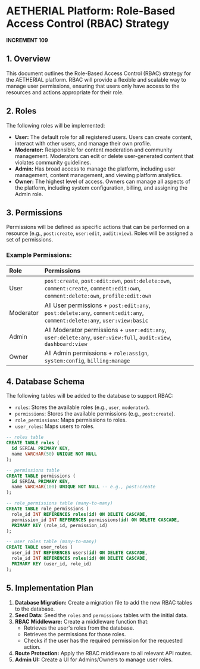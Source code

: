 # AETHERIAL Platform: Role-Based Access Control (RBAC) Strategy

**INCREMENT 109**

## 1. Overview

This document outlines the Role-Based Access Control (RBAC) strategy for the AETHERIAL platform. RBAC will provide a flexible and scalable way to manage user permissions, ensuring that users only have access to the resources and actions appropriate for their role.

## 2. Roles

The following roles will be implemented:

-   **User:** The default role for all registered users. Users can create content, interact with other users, and manage their own profile.
-   **Moderator:** Responsible for content moderation and community management. Moderators can edit or delete user-generated content that violates community guidelines.
-   **Admin:** Has broad access to manage the platform, including user management, content management, and viewing platform analytics.
-   **Owner:** The highest level of access. Owners can manage all aspects of the platform, including system configuration, billing, and assigning the Admin role.

## 3. Permissions

Permissions will be defined as specific actions that can be performed on a resource (e.g., `post:create`, `user:edit`, `audit:view`). Roles will be assigned a set of permissions.

### Example Permissions:

| Role      | Permissions                                                                                                                                                           |
| :-------- | :-------------------------------------------------------------------------------------------------------------------------------------------------------------------- |
| User      | `post:create`, `post:edit:own`, `post:delete:own`, `comment:create`, `comment:edit:own`, `comment:delete:own`, `profile:edit:own`                                          |
| Moderator | All User permissions + `post:edit:any`, `post:delete:any`, `comment:edit:any`, `comment:delete:any`, `user:view:basic`                                                     |
| Admin     | All Moderator permissions + `user:edit:any`, `user:delete:any`, `user:view:full`, `audit:view`, `dashboard:view`                                                         |
| Owner     | All Admin permissions + `role:assign`, `system:config`, `billing:manage`                                                                                              |

## 4. Database Schema

The following tables will be added to the database to support RBAC:

-   `roles`: Stores the available roles (e.g., `user`, `moderator`).
-   `permissions`: Stores the available permissions (e.g., `post:create`).
-   `role_permissions`: Maps permissions to roles.
-   `user_roles`: Maps users to roles.

```sql
-- roles table
CREATE TABLE roles (
  id SERIAL PRIMARY KEY,
  name VARCHAR(50) UNIQUE NOT NULL
);

-- permissions table
CREATE TABLE permissions (
  id SERIAL PRIMARY KEY,
  name VARCHAR(100) UNIQUE NOT NULL -- e.g., post:create
);

-- role_permissions table (many-to-many)
CREATE TABLE role_permissions (
  role_id INT REFERENCES roles(id) ON DELETE CASCADE,
  permission_id INT REFERENCES permissions(id) ON DELETE CASCADE,
  PRIMARY KEY (role_id, permission_id)
);

-- user_roles table (many-to-many)
CREATE TABLE user_roles (
  user_id INT REFERENCES users(id) ON DELETE CASCADE,
  role_id INT REFERENCES roles(id) ON DELETE CASCADE,
  PRIMARY KEY (user_id, role_id)
);
```

## 5. Implementation Plan

1.  **Database Migration:** Create a migration file to add the new RBAC tables to the database.
2.  **Seed Data:** Seed the `roles` and `permissions` tables with the initial data.
3.  **RBAC Middleware:** Create a middleware function that:
    -   Retrieves the user's roles from the database.
    -   Retrieves the permissions for those roles.
    -   Checks if the user has the required permission for the requested action.
4.  **Route Protection:** Apply the RBAC middleware to all relevant API routes.
5.  **Admin UI:** Create a UI for Admins/Owners to manage user roles.


